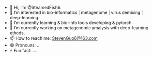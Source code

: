 - 👋 Hi, I’m @SteamedFish6.
- 👀 I’m interested in bio-informatics | metagenome | virus demixing | deep-learning.
- 🌱 I’m currently learning & bio-info tools developing & pytorch.
- 💞️ I’m currently working on metagenomic amalysis with deep-learning ethods.
- 📫 How to reach me: StevenGuo6@163.com
- 😄 Pronouns: ...
- ⚡ Fun fact: ...

<!---
SteamedFish6/SteamedFish6 is a ✨ special ✨ repository because its `README.md` (this file) appears on your GitHub profile.
You can click the Preview link to take a look at your changes.
--->
